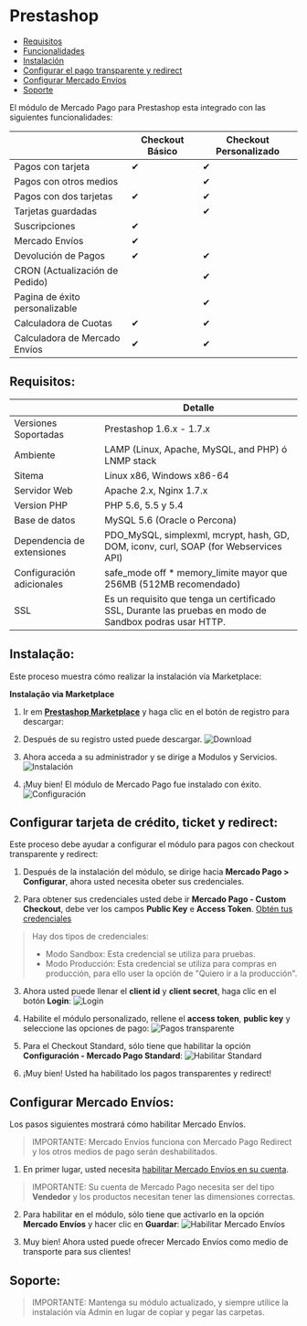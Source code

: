 # Prestashop

* [Requisitos](#Requirements)
* [Funcionalidades](#Features)
* [Instalación](#Installation)
* [Configurar el pago transparente y redirect](#Configure-Credit-Card-and-Ticket-Standard)
* [Configurar Mercado Envíos](#Configure-Mercado-Envíos)
* [Soporte](#Support)

El módulo de Mercado Pago para Prestashop esta integrado con las siguientes funcionalidades:


|                                	| Checkout Básico 	| Checkout Personalizado 	|
|--------------------------------	|-----------------	|------------------------	|
| Pagos con tarjeta              	| ✔               	| ✔                      	|
| Pagos con otros medios         	|                 	| ✔                      	|
| Pagos con dos tarjetas         	| ✔               	| ✔                      	|
| Tarjetas guardadas             	|                 	| ✔                      	|
| Suscripciones                  	| ✔               	|                        	|
| Mercado Envíos                  	| ✔               	|                        	|
| Devolución de Pagos            	| ✔               	| ✔                      	|
| CRON (Actualización de Pedido) 	|                 	| ✔                      	|
| Pagina de éxito personalizable 	|                 	| ✔                      	|
| Calculadora de Cuotas          	| ✔               	| ✔                      	|
| Calculadora de Mercado Envíos     | ✔               	| ✔                      	|


<a name="Requirements"></a>
## Requisitos: ##

|                            | Detalle                                                                                        |
|----------------------------|------------------------------------------------------------------------------------------------|
| Versiones Soportadas       | Prestashop 1.6.x - 1.7.x                                                                       |
| Ambiente                   | LAMP (Linux, Apache, MySQL, and PHP) ó LNMP stack                                              |
| Sitema                     | Linux x86, Windows x86-64                                                                      |
| Servidor Web               | Apache 2.x,  Nginx 1.7.x                                                                       |
| Version PHP                | PHP 5.6, 5.5 y 5.4                                                                             |
| Base de datos              | MySQL 5.6 (Oracle o Percona)                                                                  |
| Dependencia de extensiones | PDO_MySQL, simplexml, mcrypt, hash, GD, DOM, iconv, curl, SOAP (for Webservices API)           |
| Configuración adicionales  | safe_mode off * memory_limite mayor que 256MB (512MB recomendado)                              |
| SSL                        | Es un requisito que tenga un certificado SSL, Durante las pruebas en modo de Sandbox podras usar HTTP.|


<a name="Installation"></a>
## Instalação: ##

Este proceso muestra cómo realizar la instalación vía Marketplace:

**Instalação via Marketplace**

1. Ir em **[Prestashop Marketplace](https://addons.prestashop.com/en/payment-card-wallet/23962-mercado-pago.html/)** y haga clic en el botón de registro para descargar:
2. Después de su registro usted puede descargar.
![Download](/images/prestashop-download.gif)

3. Ahora acceda a su administrador y se dirige a Modulos y Servicios.
![Instalación](/images/prestashop-installation.gif)

4. ¡Muy bien! El módulo de Mercado Pago fue instalado con éxito.
![Configuración](/images/prestashop-installation_success.png)

<a name="Configure-Credit-Card-and-Ticket-Standard"></a>
## Configurar tarjeta de crédito, ticket y redirect: ##

Este proceso debe ayudar a configurar el módulo para pagos con checkout transparente y redirect:

1. Después de la instalación del módulo, se dirige hacia  **Mercado Pago > Configurar**, ahora usted necesita obeter sus credenciales.

2. Para obtener sus credenciales usted debe ir **Mercado Pago - Custom Checkout**, debe ver los campos **Public Key** e **Access Token**. [Obtén tus credenciales](https://www.mercadopago.com/mla/account/credentials?type=basic)

> Hay dos tipos de credenciales:
> * Modo Sandbox: Esta credencial se utiliza para pruebas.
> * Modo Producción: Esta credencial se utiliza para compras en producción, para ello user la opción de "Quiero ir a la producción".

3. Ahora usted puede llenar el **client id** y **client secret**, haga clic en el botón **Login**:
![Login](/images/prestashop-credentials_1.gif)

4. Habilite el módulo personalizado, rellene el **access token**, **public key** y seleccione las opciones de pago:
![Pagos transparente](/images/prestashop-credentials_2.gif)

5. Para el Checkout Standard, sólo tiene que habilitar la opción **Configuración - Mercado Pago Standard**:
![Habilitar Standard](/images/prestashop-standard.gif)

6. ¡Muy bien! Usted ha habilitado los pagos transparentes y redirect!

<a name="Configure-Mercado-Envíos"></a>
## Configurar Mercado Envíos: ##

Los pasos siguientes mostrará cómo habilitar Mercado Envíos.
> IMPORTANTE: Mercado Envíos funciona con Mercado Pago Redirect y los otros medios de pago serán deshabilitados.

1. En primer lugar, usted necesita [habilitar Mercado Envíos en su cuenta](http://shipping.mercadopago.com.ar/optin/doOptin).

> IMPORTANTE: Su cuenta de Mercado Pago necesita ser del tipo **Vendedor** y los productos necesitan tener las dimensiones correctas.

2. Para habilitar en el módulo, sólo tiene que activarlo en la opción **Mercado Envíos** y hacer clic en **Guardar**:
![Habilitar Mercado Envíos](/images/prestashop-mercadoenvios_settings.gif)

3. Muy bien! Ahora usted puede ofrecer Mercado Envíos como medio de transporte para sus clientes!

<a name="Support"></a>
## Soporte: ##

> IMPORTANTE: Mantenga su módulo actualizado, y siempre utilice la instalación vía Admin en lugar de copiar y pegar las carpetas.
